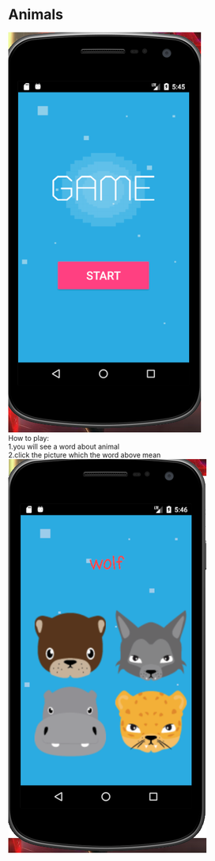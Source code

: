 # Animals

![Game Animals](display/1.png)<br/>
How to play:<br/>
1.you will see a word about animal<br/>
2.click the picture which the word above mean<br/>
![Game Animals](display/2.png)<br/>
